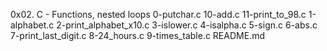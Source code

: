 0x02. C - Functions, nested loops
0-putchar.c
10-add.c
11-print_to_98.c
1-alphabet.c
2-print_alphabet_x10.c
3-islower.c
4-isalpha.c
5-sign.c
6-abs.c
7-print_last_digit.c
8-24_hours.c
9-times_table.c
README.md
